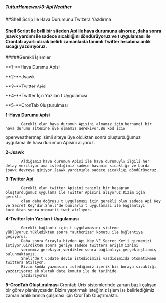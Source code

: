 ##### TutturHomework3-ApiWeather
 
##Shell Scrip İle Hava Durumunu Twittera Yazdırma
        
####         Shell Script ile belli bir siteden Api ile hava durumunu alıyoruz ,daha sonra jsawk yardımı ile sadece sıcaklığını döndürüyoruz ve t uygulaması ile Crontab ayarlı olarak belirli zamanlarda tanımlı Twitter hesabına anlık sıcağı yazdırıyoruz.

#####Gerekli İşlemler

  **1-**Hava Durumu Apisi

  **2-**Jsawk 

  **3-**Twitter Apisi

  **4-**Twitter İçin Yazılan t Uygulaması

  **5-**CronTab Oluşturulması

 
  **1-Hava Durumu Apisi**
   
           Gerekli olan hava durumun Apisini almamız için herhangi bir hava durumu sitesine üye olmamız gerekiyor.Bu kod için 
openweathermap isimli siteye üye olduktan sonra oluşturduğumuz uygulama ile hava durumun Apisini alıyoruz.
    
    
  **2-Jsawk**
   
           Aldığımız hava durumun Apisi ile hava durumuyla ilgili her detay veriliyor ama istediğimiz sadece havanın sıcaklığı ve burda jsawk devreye giriyor.Jsawk yardımıyla sadece sıcaklığı döndürüyoruz.
       
  **3-Twitter Api**
           
           Gerekli olan twitter Apisini tanımlı bir hesaptan oluşturduğumuz uygulama ile Twitter Apisini alıyoruz.Bizim için gerekli
           olan daha doğrusu t uygulaması için gerekli olan sadece Api Key ve Secret Key'dir.Shell'de bunlarla t uygulaması ile bağlantıyı kurduktan sonra otomatik twet atılıyor.
           
  **4-Twitter İçin Yazılan t Uygulaması**
         
           Gerekli bağlantı için t uygulamasını sisteme yüklüyoruz.Yükledikten sonra "authorize" komutu ile bağlantıya geçiyoruz.
           Daha sonra Sırayla bizden Api Key VE Secret Key'i girmemizi istiyor.Girdikten sonra geriye sadece twittera erişim iznini
           vermemiz gerekiyor,verdikten sonra bağlantıyı gerçekleştirmiş bulunmaktayız.
           Shell'de t update deyip istediğimizi yazdığımızda otomatikmen twittera atılıyor.
           Bizim kodda yazmasını istediğimiz içerik biz buraya sıcaklığı yazdırıyoruz ek olarak date komutu ile de tarihide
           yazdırıyoruz
           
   **5-CronTab Oluşturulması**
           Crontab Unix sistemlerinde zaman bazlı çalışan bir görev planlayıcısıdır.
           Bizim yaptırmak isteğimiz işlem ise belirlediğimiz zaman aralıklarında çalşması için CronTab Oluştrmaktır. 
     
     
     
     
     
     
     
